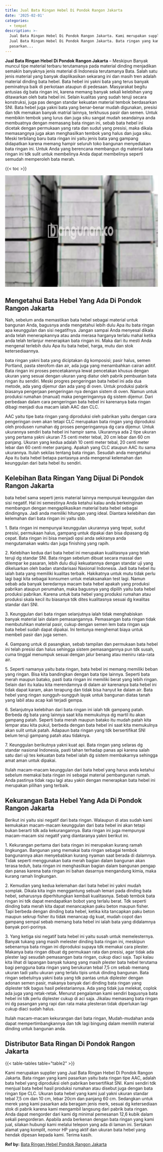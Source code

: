 ```yaml
---
title: Jual Bata Ringan Hebel Di Pondok Rangon Jakarta
date: '2025-02-01'
categories:
  - tempat
description: >-
  Jual Bata Ringan Hebel Di Pondok Rangon Jakarta. Kami merupakan supplier yang
  Jual Bata Ringan Hebel Di Pondok Rangon Jakarta. Bata ringan yang kami
  pasarkan...
---
```


**Jual Bata Ringan Hebel Di Pondok Rangon Jakarta** – Meskipun Banyak muncul tipe material terbaru terutamanya pada material dinding menjadikan semakin banyaknya jenis material di Indonesia terutamanya Bata. Salah satu jenis material yang banyak diaplikasikan sekarang ini dan masih tren adalah material dinding bata hebel. Bata hebel ini yakni bata yang terus banyak peminatnya baik di perkotaan ataupun di pedesaan. Masyarakat begitu antusias dg bata ringan ini, karena memang banyak sekali kelebihan yang ditawarkan oleh bata hebel ini. Selain kualitas yang sudah teruji secara konstruksi, juga pas dengan standar kekuatan material tembok berdasarkan SNI. Bata hebel juga yakni bata yang benar-benar mudah digunakan, presisi dan tdk memakan banyak matrial lainnya, terkhusus pasir dan semen. Untuk membikin tembok yang lurus dan juga siku sangat mudah seandainya anda membuatnya dengan memasang bata ringan ini, sebab bata hebel ini dicetak dengan permukaan yang rata dan sudut yang presisi, maka dikala memasangnya juga akan menghasilkan tembok yang halus dan juga siku. Meski terbilang baru bata ringan ini yaitu jenis bata yang gampang didapatkan karena memang hampir seluruh toko bangunan menyediakan bata ringan ini. Untuk Anda yang berencana membangun dg material bata ringan ini tdk sulit untuk membelinya Anda dapat membelinya seperti semudah memperoleh bata merah.

{{< toc >}}

![Jual Bata Ringan Hebel Di Pondok Rangon Jakarta](/images/jual-hebel-murah-23.png)

## Mengetahui Bata Hebel Yang Ada Di Pondok Rangon Jakarta

Nah, sebelum anda memastikan bata hebel sebagai material untuk bangunan Anda, bagusnya anda mengetahui lebih dulu Apa itu bata ringan apa keunggulan dan sisi negatifnya. Jangan sampai Anda menyesal dikala anda telah menerapkannya atau anda merasa harganya terlalu mahal ketika anda telah terlanjur menerapkan bata ringan ini. Maka dari itu mesti Anda mengenal terlebih dulu Apa itu bata hebel, harga, mutu dan stok ketersediaannya.

bata ringan yakni bata yang diciptakan dg komposisi; pasir halus, semen Portland, pasta sterofom dan air, ada juga yang menambahkan cairan aditif. Bata ringan ini proses pencetakannya lewat pencetakan khusus dengan ukuran yang sesuai dengan ukuran yang diatur oleh pabrik pembuatan bata ringan itu sendiri. Meski progres pengeringan bata hebel ini ada dua metode, ada yang dijemur dan ada yang di oven. Untuk produksi pabrik biasanya pengerjaan pengeringan nya dengan sistem di oven. Namun untuk produksi rumahan (manual) maka pengeringannya dg sistem dijemur. Dari perbedaan dalam cara pengeringan bata hebel ini karenanya bata ringan dibagi menjadi dua macam ialah AAC dan CLC.

AAC yaitu tipe bata ringan yang diproduksi oleh pabrikan yaitu dengan cara pengeringan oven akan tetapi CLC merupakan bata ringan yang diproduksi oleh produsen rumahan dg proses pengeringannya dg cara dijemur. Untuk ukurannya sendiri bata hebel ini hampir sama. Ukurannya ada 2 tipe ukuran yang pertama yakni ukuran 7.5 centi meter tebal, 20 cm lebar dan 60 cm panjang. Ukuran yang kedua adalah 10 centi meter tebal, 20 centi meter lebar dan 60 centi meter panjang. Apakah yang CLC ataupun AAC itu sama ukurannya. Itulah sekilas tentang bata ringan. Sesudah anda mengetahui Apa itu bata hebel betapa pantasnya anda mengenal kelemahan dan keunggulan dari bata hebel itu sendiri.

## Kelebihan Bata Ringan Yang Dijual Di Pondok Rangon Jakarta

bata hebel sama seperti jenis material lainnya mempunyai keunggulan dan sisi negatif. Hal ini semestinya Anda ketahui kalau anda berkeinginan membangun dengan mengaplikasikan material bata hebel sebagai dindingnya. Jadi anda memiliki hitungan yang ideal. Diantara kelebihan dan kelemahan dari bata ringan ini yaitu sbb.

1\. Bata ringan ini mempunyai keunggulan ukurannya yang tepat, sudut presisi, permukaan halus, gampang untuk dipakai dan bisa dipasang dg cepat. Bata ringan ini bisa menjadi opsi anda sekiranya anda mengutamakan waktu dan juga finishing yang rapih.

2\. Kelebihan kedua dari bata hebel ini merupakan kualitasnya yang telah teruji dg standar SNI. Bata ringan sebelum dibuat secara massal dan dilempar ke pasaran, lebih dulu diuji kekuatannya dengan standar uji yang dikeluarkan oleh badan standarisasi Nasional Indonesia. Jadi bata hebel itu ialah bata yang memiliki kualitas terbaik. Hakikatnya untuk mutu tidak perlu lagi bagi kita sebagai konsumen untuk melaksanakan test lagi. Namun sebab ada banyak beredarnya macam bata hebel apakah yang produksi pabrikan ataupun perumahan, maka bagusnya yang dipilih yaitu bata hebel produksi pabrikan. Karena untuk bata hebel yang produksi rumahan atau produksi skala kecil itu biasanya tdk dites kualitasnya sesuai dg kwalitas standar dari SNI.

3\. Keunggulan dari bata ringan selanjutnya ialah tidak menghabiskan banyak material lain dalam pemasangannya. Pemasangan bata ringan tidak membutuhkan material pasir, cukup dengan semen lem bata ringan saja bata hebel sudah dapat dipakai. Ini tentunya menghemat biaya untuk membeli pasir dan juga semen.

4\. Gampang untuk di pasangkan, sebab tampilan dan permukaan bata hebel ini telah presisi dan halus sehingga sistem pemasangannya pun tdk susah, cuma tinggal menumpuk sesuai dengan jalur benang atau meniru rata-rata air.

5\. Seperti namanya yaitu bata ringan, bata hebel ini memang memiliki beban yang ringan. Bisa kita bandingkan dengan bata tipe lainnya. Seperti bata merah maupun batako, pasti bata ringan ini memiliki berat yang lebih ringan. Selain dari itu kalau kita merendamnya di dalam air karenanya bata hebel ini tidak dapat karam, akan terapung dan tidak bisa hanyut ke dalam air. Bata hebel yang ringan sungguh-sungguh layak untuk bangunan diatas tanah yang labil atau acap kali terjadi gempa.

6\. Selanjutnya kelebihan dari bata ringan ini ialah tdk gampang patah. Berbeda dg bata yang lainnya saat kita memukulnya dg martil itu akan gampang patah. Seperti bata merah maupun batako itu mudah patah kita lempar atau kita pukul, berbeda dengan bata hebel ini saat kita memukulnya akan sulit untuk patah. Adapaun bata ringan yang tdk bersertifikat SNI belum teruji gampang patah atau tidaknya.

7\. Keunggulan berikutnya yakni kuat api. Bata ringan yang selaras dg standar nasional Indonesia, pasti tahan terhadap panas api karena salah satu dari uji tes kekuatan bata hebel ialah dg sistem membakarnya sehingga amat aman untuk dipakai.

Itulah macam-macam keunggulan dari bata hebel yang harus anda ketahui sebelum memakai bata ringan ini sebagai material pembangunan rumah. Anda pastinya tidak ragu lagi atau yakin dengan menerapkan bata hebel ini merupakan pilihan yang terbaik.

## Kekurangan Bata Hebel Yang Ada Di Pondok Rangon Jakarta

Berikut ini yaitu sisi negatif dari bata ringan. Walaupun di atas sudah kami kemukakan macam-macam keunggulan dari bata hebel ini akan tetapi bukan berarti tdk ada kekurangannya. Bata ringan ini juga mempunyai macam-macam sisi negatif yang diantaranya yakni berikut ini.

1\. Kekurangan pertama dari bata ringan ini merupakan kurang ramah lingkungan. Bangunan yang memakai bata ringan sebagai tembok bangunannya akan menyebabkan kurang nyaman saat berada di dalamnya. Tidak seperti menggunakan bata merah bagian dalam bangunan akan terasa teduh, bata ringan ini menghasilkan bagian dalam bangunan pengap dan panas karena bata ringan ini bahan dasarnya mengandung kimia, maka kurang ramah lingkungan.

2\. Kemudian yang kedua kelemahan dari bata hebel ini yakni mudah somplak. Dikala kita ingin menggantung sebuah lemari pada dinding bata hebel, seharusnya diperhitungkan kembali kualitasnya. Sebab tembok bata ringan ini tdk dapat mendapatkan bobot yang terlalu berat. Tdk seperti dinding bata merah kita dapat menancapkan paku beton maupun fisher. Tapi berbeda dengan dinding bata hebel, ketika kita tancapkan paku beton maupun sekrup fisher itu tidak menancap dg kuat, mudah copot dan gampang sempal sebab memang bata hebel ini ialah bata yang didalamnya banyak pori-porinya.

3\. Yang ketiga sisi negatif bata hebel ini yaitu susah untuk memelesternya. Banyak tukang yang masih melester dinding bata ringan ini, meskipun sebenarnya bata ringan ini diproduksi supaya tdk memakai cara plester. Makanya bata ringan dibuat dg permukaan rata dan presisi, agar tidak ada plester lagi sesudah pemasangan bata ringan, cukup diaci saja. Tapi kalau kita lihat di lapangan banyak tukang yang masih plester bata hebel terutama bagi pengguna bata ringan yang berukuran tebal 7,5 cm sebab memang ukuran tadi yaitu ukuran yang terlalu tipis untuk dinding bangunan. Bata ringan sebetulnya yakni bata yang tdk pantas untuk diplester dengan adonan semen pasir, makanya banyak dari dinding bata ringan yang diplester tdk bagus hasil pelestariannya. Ada yang tidak jua melekat, coplok ada juga yang retak-retak. Menurut pengalaman kami sendiri bagusnya bata hebel ini tdk perlu diplester cukup di aci saja. Jikalau memasang bata ringan ini dg pasangan yang rapi dan rata maka plesteran tidak diperlukan lagi cukup diaci sudah halus.

Itulah macam-macam kekurangan dari bata ringan, Mudah-mudahan anda dapat mempertimbangkannya dan tdk lagi bingung dalam memilih material dinding untuk bangunan anda.

## Distributor Bata Ringan Di Pondok Rangon Jakarta

{{< table-tables table="table2" >}}

Kami merupakan supplier yang Jual Bata Ringan Hebel Di Pondok Rangon Jakarta. Bata ringan yang kami pasarkan yaitu bata ringan tipe AAC, adalah bata hebel yang diproduksi oleh pabrikan bersertifikat SNI. Kami sendiri tdk menjual bata hebel hasil produksi rumahan atau disebut juga dengan bata ringan tipe CLC. Ukuran bata hebel yang kami jual yakni ukuran standar tebal 7,5 cm dan 10 cm, lebar 20cm dan panjang 60 cm. Sedangkan untuk merek yang kami pasarkan ada beragam jenis merk, sesuai dg ketersediaan stok di pabrik karena kami mengambil langsung dari pabrik bata ringan. Anda dapat mengorder dari kami dg minimal pemesanan 12,6 kubik dalam sekali pengorderan. Apabila anda berkenan dengan bata ringan yang kami jual, silakan hubungi kami melalui telepon yang ada di laman ini. Sertakan alamat yang komplit, nomor HP yang aktif dan ukuran bata hebel yang hendak dipesan kepada kami. Terima kasih.

**Ref by:** [Bata Ringan Hebel Pondok Rangon Jakarta](https://id.wikipedia.org/wiki/Bata)
